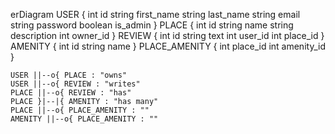 erDiagram
    USER {
        int id
        string first_name
        string last_name
        string email
        string password
        boolean is_admin
    }
    PLACE {
        int id
        string name
        string description
        int owner_id
    }
    REVIEW {
        int id
        string text
        int user_id
        int place_id
    }
    AMENITY {
        int id
        string name
    }
    PLACE_AMENITY {
        int place_id
        int amenity_id
    }

    USER ||--o{ PLACE : "owns"
    USER ||--o{ REVIEW : "writes"
    PLACE ||--o{ REVIEW : "has"
    PLACE }|--|{ AMENITY : "has many"
    PLACE ||--o{ PLACE_AMENITY : ""
    AMENITY ||--o{ PLACE_AMENITY : ""
